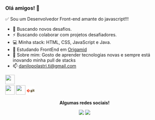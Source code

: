 ### Olá amigos! 👋
✅ Sou  um Desenvolvedor Front-end amante do javascript!!!



- 🚀 Buscando novos desafios.   
- ⚡  Buscando colaborar com projetos desafiadores.   
- 💻 Minha stack: HTML, CSS, JavaScript e Java.   
- 📘 Estudando FrontEnd em <a href="https://www.origamid.com/cursos/">Origamid</a>   
- 💬 Sobre mim: Gosto de aprender tecnologias novas e sempre está inovando minha pull de stacks   
- 📫 danilopolastri.ti@gmail.com   

<code><img width="30" height="30" src="https://image.flaticon.com/icons/svg/919/919827.svg"> </code>
<code><img width="30" height="30" src="https://image.flaticon.com/icons/svg/919/919826.svg"></code>
<code><img width="30" height="30" src="https://image.flaticon.com/icons/svg/919/919828.svg"></code>
<code><img height="25" src="https://raw.githubusercontent.com/github/explore/80688e429a7d4ef2fca1e82350fe8e3517d3494d/topics/git/git.png"></code>


<p align="center">
  <strong>Algumas redes sociais!</strong>
 <p align="center">
  <a href="https://www.linkedin.com/in/danilo-polastri-235868188/" alt="LinkedIn"><img src="https://img.shields.io/badge/-LinkedIn-blue?style=flat-square&logo=Linkedin&logoColor=white&link=https://www.linkedin.com/in/leovdn"></a>  
  <a href="mailto:danilopolastri.ti@gmail.com" alt="Email"><img src="https://img.shields.io/badge/-Gmail-c14438?style=flat-square&logo=Gmail&logoColor=white&link=mailto:danilopolastri.ti@gmail.com"></a>  
  </p>
</p>
